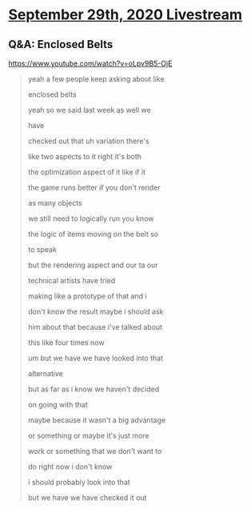 # [September 29th, 2020 Livestream](../2020-09-29.md)
## Q&A: Enclosed Belts
https://www.youtube.com/watch?v=oLpv9B5-OjE
> yeah a few people keep asking about like
>
> enclosed belts
>
> yeah so we said last week as well we
>
> have
>
> checked out that uh variation there's
>
> like two aspects to it right it's both
>
> the optimization aspect of it like if it
>
> the game runs better if you don't render
>
> as many objects
>
> we still need to logically run you know
>
> the logic of items moving on the belt so
>
> to speak
>
> but the rendering aspect and our ta our
>
> technical artists have tried
>
> making like a prototype of that and i
>
> don't know the result maybe i should ask
>
> him about that because i've talked about
>
> this like four times now
>
> um but we have we have looked into that
>
> alternative
>
> but as far as i know we haven't decided
>
> on going with that
>
> maybe because it wasn't a big advantage
>
> or something or maybe it's just more
>
> work or something that we don't want to
>
> do right now i don't know
>
> i should probably look into that
>
> but we have we have checked it out
>
